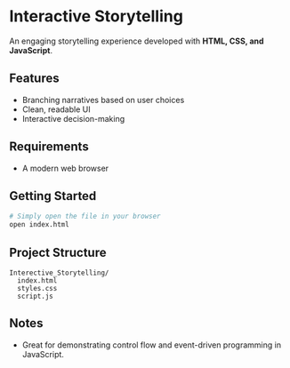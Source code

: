 # Interactive Storytelling

An engaging storytelling experience developed with **HTML, CSS, and JavaScript**.

## Features
- Branching narratives based on user choices
- Clean, readable UI
- Interactive decision-making

## Requirements
- A modern web browser

## Getting Started
```bash
# Simply open the file in your browser
open index.html
```

## Project Structure
```
Interective_Storytelling/
  index.html
  styles.css
  script.js
```

## Notes
- Great for demonstrating control flow and event-driven programming in JavaScript.
